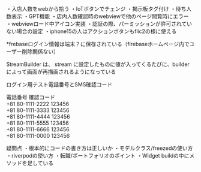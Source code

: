 ・入店人数をwebから拾う
・IoTボタンでチェンジ
・掲示板タグ付け
・待ち人数表示
・GPT機能
・店内人数確認時のwebviewで他のページ閲覧時にエラー
・webviewロード中アイコン実装
・認証の際、パーミッションが許可されていない場合の設定
・iphone15の人はアクションボタンもflic2の様に使える

*frebaseログイン情報は端末？に保存されている（firebaseホームページ内でユーザー削除関係ない）

StreamBuilder は、 stream に設定したものに値が入ってくるたびに、builder によって画面が再描画されるようになっている








ログイン用テスト電話番号とSMS確認コード

電話番号	確認コード	
+81 80-1111-2222	123456	
+81 80-1111-3333	123456	
+81 80-1111-4444	123456	
+81 80-1111-5555	123456	
+81 80-1111-6666	123456	
+81 80-1111-0000	123456




疑問点
・根本的にコードの書き方は正しいか
・モデルクラス/freezedの使い方
・riverpodの使い方
・転職/ポートフォリオのポイント
・Widget buildの中にメソッドを足している